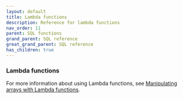 ```yaml
---
layout: default
title: Lambda functions
description: Reference for lambda functions
nav_order: 11
parent: SQL functions
grand_parent: SQL reference
great_grand_parent: SQL reference
has_children: true
---
```


### Lambda functions

For more information about using Lambda functions, see [Manipulating arrays with Lambda functions](../../../Guides/working-with-semi-structured-data/working-with-arrays.md#manipulating-arrays-with-lambda-functions).
